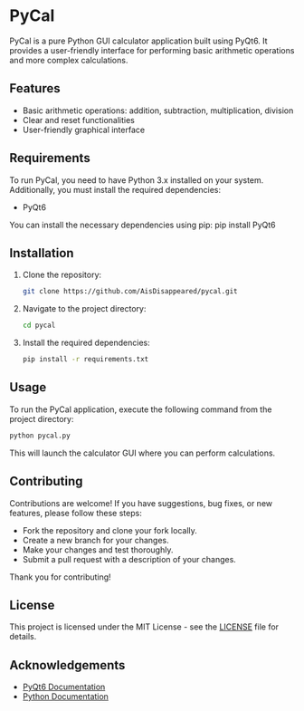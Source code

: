 # PyCal

PyCal is a pure Python GUI calculator application built using PyQt6. It provides a user-friendly interface for performing basic arithmetic operations and more complex calculations.

## Features

- Basic arithmetic operations: addition, subtraction, multiplication, division
- Clear and reset functionalities
- User-friendly graphical interface

## Requirements

To run PyCal, you need to have Python 3.x installed on your system. Additionally, you must install the required dependencies:

- PyQt6

You can install the necessary dependencies using pip:
pip install PyQt6

## Installation

1. Clone the repository:
   ~~~bash  
   git clone https://github.com/AisDisappeared/pycal.git
   ~~~
2. Navigate to the project directory:
   ~~~bash
   cd pycal
   ~~~

3. Install the required dependencies:
   ~~~bash
   pip install -r requirements.txt
   ~~~

## Usage

To run the PyCal application, execute the following command from the project directory:
~~~bash
python pycal.py
~~~

This will launch the calculator GUI where you can perform calculations.

## Contributing

Contributions are welcome! If you have suggestions, bug fixes, or new features, please follow these steps:

+ Fork the repository and clone your fork locally.
+ Create a new branch for your changes.
+ Make your changes and test thoroughly.
+ Submit a pull request with a description of your changes.

Thank you for contributing!

## License

This project is licensed under the MIT License - see the [LICENSE](LICENSE) file for details.

## Acknowledgements

- [PyQt6 Documentation](https://www.riverbankcomputing.com/software/pyqt/intro)
- [Python Documentation](https://docs.python.org/)
